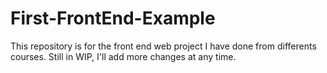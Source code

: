 # First-FrontEnd-Example
This repository is for the front end web project I have done from differents courses. Still in WIP, I'll add more changes at any time.
